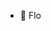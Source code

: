 - 👋 Flo
<!---
Florian-M90/Florian-M90 is a ✨ special ✨ repository because its `README.md` (this file) appears on your GitHub profile.
You can click the Preview link to take a look at your changes.
--->
